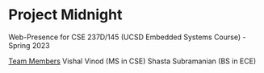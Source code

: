# Project Midnight
Web-Presence for CSE 237D/145 (UCSD Embedded Systems Course) - Spring 2023 

<u>Team Members</u>
Vishal Vinod (MS in CSE)
Shasta Subramanian (BS in ECE)
